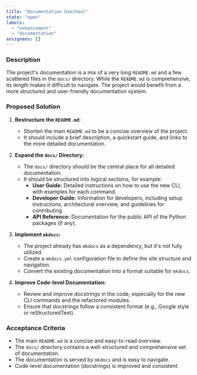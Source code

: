 ```yaml
---
title: "Documentation Overhaul"
state: "open"
labels:
  - "enhancement"
  - "documentation"
assignees: []
---
```


### Description

The project's documentation is a mix of a very long `README.md` and a few scattered files in the `docs/` directory. While the `README.md` is comprehensive, its length makes it difficult to navigate. The project would benefit from a more structured and user-friendly documentation system.

### Proposed Solution

1.  **Restructure the `README.md`:**
    *   Shorten the main `README.md` to be a concise overview of the project.
    *   It should include a brief description, a quickstart guide, and links to the more detailed documentation.

2.  **Expand the `docs/` Directory:**
    *   The `docs/` directory should be the central place for all detailed documentation.
    *   It should be structured into logical sections, for example:
        *   **User Guide:** Detailed instructions on how to use the new CLI, with examples for each command.
        *   **Developer Guide:** Information for developers, including setup instructions, architectural overview, and guidelines for contributing.
        *   **API Reference:** Documentation for the public API of the Python packages (if any).

3.  **Implement `mkdocs`:**
    *   The project already has `mkdocs` as a dependency, but it's not fully utilized.
    *   Create a `mkdocs.yml` configuration file to define the site structure and navigation.
    *   Convert the existing documentation into a format suitable for `mkdocs`.

4.  **Improve Code-level Documentation:**
    *   Review and improve docstrings in the code, especially for the new CLI commands and the refactored modules.
    *   Ensure that docstrings follow a consistent format (e.g., Google style or reStructuredText).

### Acceptance Criteria

-   The main `README.md` is a concise and easy-to-read overview.
-   The `docs/` directory contains a well-structured and comprehensive set of documentation.
-   The documentation is served by `mkdocs` and is easy to navigate.
-   Code-level documentation (docstrings) is improved and consistent.
